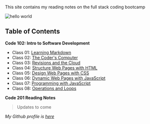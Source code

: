 This site  contains my reading notes on the full stack coding bootcamp 

![hello world](https://www.cia.gov/the-world-factbook/static/778a257ec6e116fbb7aac018c170b3eb/14b42/wfb-feature-world.jpg)

##  Table of Contents

**Code 102: Intro to Software Development** 
- Class 01: [Learning Markdown](https://o-bola.github.io/reading-notes/102/class-01)
- Class 02: [The Coder's Computer](https://o-bola.github.io/reading-notes/102/class-02)
- Class 03: [Revisions and the Cloud](https://o-bola.github.io/reading-notes/102/class-03)
- Class 04: [Structure Web Pages with HTML](https://o-bola.github.io/reading-notes/102/class-04)
- Class 05: [Design Web Pages with CSS](https://o-bola.github.io/reading-notes/102/class-05)
- Class 06: [Dynamic Web Pages with JavaScript](https://o-bola.github.io/reading-notes/102/class-06)
- Class 07: [Programming with JavaScript](https://o-bola.github.io/reading-notes/102/class-07)
- Class 08: [Operations and Loops](https://o-bola.github.io/reading-notes/102/class-08)      

**Code 201 Reading Notes** 
> Updates to come       


*My Github profile is [here](https://github.com/o-bola)*
